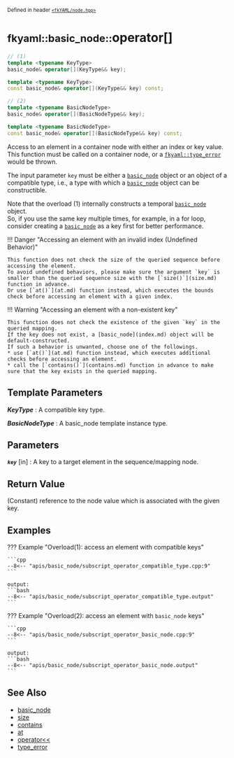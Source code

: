 <small>Defined in header [`<fkYAML/node.hpp>`](https://github.com/fktn-k/fkYAML/blob/develop/include/fkYAML/node.hpp)</small>

# <small>fkyaml::basic_node::</small>operator[]

```cpp
// (1)
template <typename KeyType>
basic_node& operator[](KeyType&& key);

template <typename KeyType>
const basic_node& operator[](KeyType&& key) const;

// (2)
template <typename BasicNodeType>
basic_node& operator[](BasicNodeType&& key);

template <typename BasicNodeType>
const basic_node& operator[](BasicNodeType&& key) const;
```

Access to an element in a container node with either an index or key value.  
This function must be called on a container node, or a [`fkyaml::type_error`](../exception/type_error.md) would be thrown.  

The input parameter `key` must be either a [`basic_node`](index.md) object or an object of a compatible type, i.e., a type with which a [`basic_node`](index.md) object can be constructible.  

Note that the overload (1) internally constructs a temporal [`basic_node`](index.md) object.  
So, if you use the same key multiple times, for example, in a for loop, consider creating a [`basic_node`](index.md) as a key first for better performance.

!!! Danger "Accessing an element with an invalid index (Undefined Behavior)"

    This function does not check the size of the queried sequence before accessing the element.  
    To avoid undefined behaviors, please make sure the argument `key` is smaller than the queried sequence size with the [`size()`](size.md) function in advance.  
    Or use [`at()`](at.md) function instead, which executes the bounds check before accessing an element with a given index.

!!! Warning "Accessing an element with a non-existent key"

    This function does not check the existence of the given `key` in the queried mapping.  
    If the key does not exist, a [basic_node](index.md) object will be default-constructed.  
    If such a behavior is unwanted, choose one of the followings.
    * use [`at()`](at.md) function instead, which executes additional checks before accessing an element.
    * call the [`contains()`](contains.md) function in advance to make sure that the key exists in the queried mapping.

## **Template Parameters**

***KeyType***
:   A compatible key type.

***BasicNodeType***
:   A basic_node template instance type.

## **Parameters**

***`key`*** [in]
:   A key to a target element in the sequence/mapping node.  

## **Return Value**

(Constant) reference to the node value which is associated with the given key.

## **Examples**

??? Example "Overload(1): access an element with compatible keys"

    ```cpp
    --8<-- "apis/basic_node/subscript_operator_compatible_type.cpp:9"
    ```

    output:
    ```bash
    --8<-- "apis/basic_node/subscript_operator_compatible_type.output"
    ```

??? Example "Overload(2): access an element with `basic_node` keys"

    ```cpp
    --8<-- "apis/basic_node/subscript_operator_basic_node.cpp:9"
    ```

    output:
    ```bash
    --8<-- "apis/basic_node/subscript_operator_basic_node.output"
    ```

## **See Also**

* [basic_node](index.md)
* [size](size.md)
* [contains](contains.md)
* [at](at.md)
* [operator<<](insertion_operator.md)
* [type_error](../exception/type_error.md)
